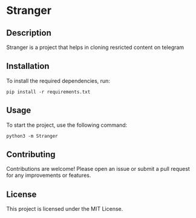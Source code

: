# Stranger

## Description
Stranger is a project that helps in cloning resricted content on telegram

## Installation
To install the required dependencies, run:
```
pip install -r requirements.txt
```

## Usage
To start the project, use the following command:
```
python3 -m Stranger
```

## Contributing
Contributions are welcome! Please open an issue or submit a pull request for any improvements or features.

## License
This project is licensed under the MIT License.
